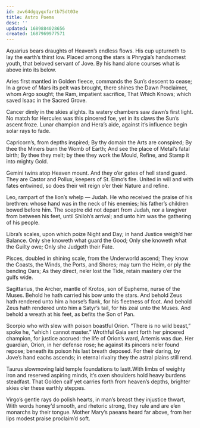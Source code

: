 ```yaml
---
id: zwv64dgqygxfartb75dt03e
title: Astro Poems
desc: ''
updated: 1689884028656
created: 1687969977571
---
```



Aquarius bears draughts of Heaven’s endless flows. His cup upturneth to lay the earth’s thirst low. Placed among the stars is Phrygia’s handsomest youth, that beloved servant of Jove. By his hand alone courses what is above into its below.

Aries first mantled in Golden fleece, commands the Sun’s descent to cease; In a grove of Mars its pelt was brought, there shines the Dawn Proclaimer, whom Argo sought; the Ram, impatient sacrifice, That Which Knows; which saved Isaac in the Sacred Grove.

Cancer dimly in the skies alights. Its watery chambers saw dawn’s first light. No match for Hercules was this pincered foe, yet in its claws the Sun’s ascent froze. Lunar champion and Hera’s aide, against it’s influence begin solar rays to fade.

Capricorn’s, from depths inspired; By thy domain the Arts are conspired; By thee the Miners burn the Womb of Earth; And see the place of Metal’s fatal birth; By thee they melt; by thee they work the Mould, Refine, and Stamp it into mighty Gold.

Gemini twins atop Heaven mount. And they o’er gates of hell stand guard. They are Castor and Pollux, keepers of St. Elmo’s fire. United in will and with fates entwined, so does their wit reign o’er their Nature and refine.

Leo, rampart of the lion’s whelp — Judah. He who received the praise of his brethren: whose hand was in the neck of his enemies; his father’s children bowed before him. The sceptre did not depart from Judah, nor a lawgiver from between his feet, until Shiloh’s arrival; and unto him was the gathering of his people.

Libra’s scales, upon which poize Night and Day; in hand Justice weigh’d her Balance. Only she knoweth what guard the Good; Only she knoweth what the Guilty owe; Only she Judgeth their Fate.

Pisces, doubled in shining scale, from the Underworld ascend; They know the Coasts, the Winds, the Ports, and Shores; may turn the Helm, or ply the bending Oars; As they direct, ne’er lost the Tide, retain mastery o’er the gulfs wide.

Sagittarius, the Archer, mantle of Krotos, son of Eupheme, nurse of the Muses. Behold he hath carried his bow unto the stars. And behold Zeus hath rendered unto him a horse’s flank, for his fleetness of foot. And behold Zeus hath rendered unto him a Satyr’s tail, for his zeal unto the Muses. And behold a wreath at his feet, as befits the Son of Pan.

Scorpio who with slew with poison boastful Orion. “There is no wild beast,” spoke he, “which I cannot master.” Wrothful Gaia sent forth her pincered champion, for justice accrued: the life of Orion’s ward, Artemis was due. Her guardian, Orion, in her defense rose; he against its pincers ne’er found repose; beneath its poison his last breath deposed. For their daring, by Jove’s hand eachs ascends; in eternal rivalry they the astral plains still rend.

Taurus slowmoving laid temple foundations to lastt.With limbs of weighty iron and reserved aspiring minds, it’s oxen shoulders hold heavy burdens steadfast. That Golden calf yet carries forth from heaven’s depths, brighter skies o’er these earthly steppes.

Virgo’s gentle rays do polish hearts, in man’s breast they injustice thwart, With words honey’d smooth, and rhetoric strong, they rule and are e’en monarchs by their tongue. Mother Mary’s paeans heard far above, from her lips modest praise proclaim’d soft.
